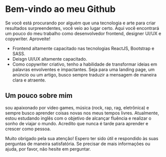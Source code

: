 <h1>Bem-vindo ao meu Github</h1>

Se você está procurando por alguém que una tecnologia e arte para criar resultados surpreendentes, você veio ao lugar certo. Aqui você encontrará um pouco do meu trabalho como desenvolvedor frontend, designer UI/UX e copywriter. Aproveite!

- Frontend altamente capacitado nas tecnologias ReactJS, Bootstrap e SASS.
- Deisgn UI/UX altamente capacitado.
- Como copywriter criativo, tenho a habilidade de transformar ideias em palavras envolventes e impactantes. Seja para uma landing page, um anúncio ou um artigo, busco sempre traduzir a mensagem de maneira clara e atraente.

<h2>Um pouco sobre mim</h2>
<p>
sou apaixonado por video games, música (rock, rap, rag, eletrônica) e sempre busco aprender coisas novas nos meus tempos livres. Atualmente, estou estudando inglês com o objetivo de alcançar fluência e realizar o sonho de viajar o mundo. Acredito que nunca é tarde para aprender e crescer como pessoa.
</p>

<p>
Muito obrigado pela sua atenção! Espero ter sido útil e respondido às suas perguntas de maneira satisfatória. Se precisar de mais informações ou ajuda, por favor, não hesite em perguntar.
</p>
